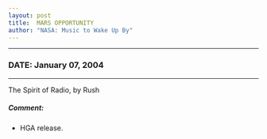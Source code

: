 ```yaml
---
layout: post
title:  MARS OPPORTUNITY
author: "NASA: Music to Wake Up By"
---
```


----
### DATE: January 07, 2004
----
The Spirit of Radio, by Rush

##### Comment:
* HGA release.
